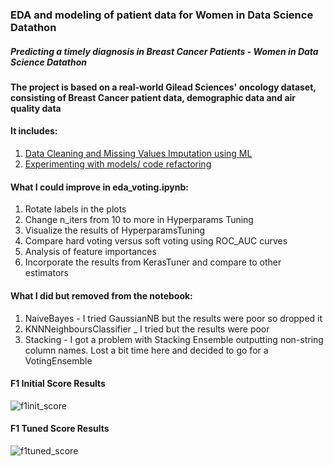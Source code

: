 ### EDA and modeling of patient data for Women in Data Science Datathon
##### Predicting a timely diagnosis in Breast Cancer Patients - Women in Data Science Datathon

#### The project is based on a real-world Gilead Sciences' oncology dataset, consisting of Breast Cancer patient data, demographic data and air quality data
#### It includes:
1. [Data Cleaning and Missing Values Imputation using ML](https://github.com/anopsy/equity_healthcare/blob/main/ml-for-missing-values.ipynb)
2. [Experimenting with models/ code refactoring](https://github.com/anopsy/equity_healthcare/blob/main/eda_voting.ipynb) 

#### What I could improve in eda_voting.ipynb:
1. Rotate labels in the plots
2. Change n_iters from 10 to more in Hyperparams Tuning
3. Visualize the results of HyperparamsTuning
4. Compare hard voting versus soft voting using ROC_AUC curves
5. Analysis of feature importances
6. Incorporate the results from KerasTuner and compare to other estimators

#### What I did but removed from the notebook:
1. NaiveBayes - I tried GaussianNB but the results were poor so dropped it
2. KNNNeighboursClassifier _ I tried but the results were poor
3. Stacking - I got a problem with Stacking Ensemble outputting non-string column names. Lost a bit time here and decided to go for a VotingEnsemble
   
  #### F1 Initial Score Results 
![f1init_score](https://github.com/anopsy/equity_healthcare/assets/74981211/c9831632-f863-4c49-acae-cbd918f40939)

  #### F1 Tuned Score Results
![f1tuned_score](https://github.com/anopsy/equity_healthcare/assets/74981211/eb31b774-3ea4-4265-9529-05f96d88a653)

